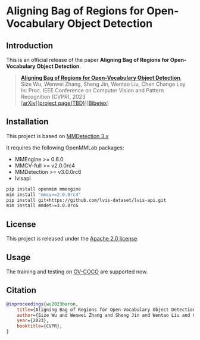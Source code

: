# Aligning Bag of Regions for Open-Vocabulary Object Detection

[//]: # ([![PWC]&#40;https://img.shields.io/endpoint.svg?url=https://paperswithcode.com/badge/aligning-bag-of-regions-for-open-vocabulary/open-vocabulary-object-detection-on-mscoco&#41;]&#40;https://paperswithcode.com/sota/open-vocabulary-object-detection-on-mscoco?p=aligning-bag-of-regions-for-open-vocabulary&#41;)

## Introduction

This is an official release of the paper **Aligning Bag of Regions for Open-Vocabulary Object Detection**.

> [**Aligning Bag of Regions for Open-Vocabulary Object Detection**](https://arxiv.org/abs/2302.13996),            
> Size Wu, Wenwei Zhang, Sheng Jin, Wentao Liu, Chen Change Loy           
> In: Proc. IEEE Conference on Computer Vision and Pattern Recognition (CVPR), 2023           
> [[arXiv](https://arxiv.org/abs/2302.13996)][[project page(TBD)](https://www.mmlab-ntu.com/)][[Bibetex](https://github.com/wusize/ovdet#citation)]


## Installation

This project is based on [MMDetection 3.x](https://github.com/open-mmlab/mmdetection/tree/3.x)

It requires the following OpenMMLab packages:

- MMEngine >= 0.6.0
- MMCV-full >= v2.0.0rc4
- MMDetection >= v3.0.0rc6
- lvisapi

```bash
pip install openmim mmengine
mim install "mmcv>=2.0.0rc4"
pip install git+https://github.com/lvis-dataset/lvis-api.git
mim install mmdet>=3.0.0rc6
```

## License

This project is released under the [Apache 2.0 license](LICENSE).



## Usage

The training and testing on [OV-COCO](configs/baron/ov_coco/README.md) are supported now.


## Citation

```bibtex
@inproceedings{wu2023baron,
    title={Aligning Bag of Regions for Open-Vocabulary Object Detection},
    author={Size Wu and Wenwei Zhang and Sheng Jin and Wentao Liu and Chen Change Loy},
    year={2023},
    booktitle={CVPR},
}
```

